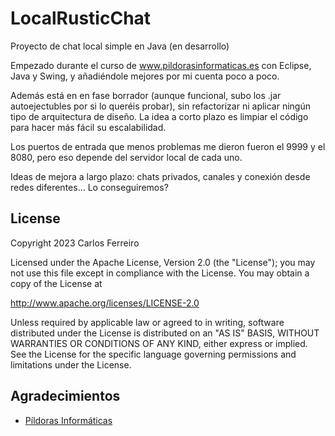# LocalRusticChat
Proyecto de chat local simple en Java (en desarrollo)

Empezado durante el curso de www.pildorasinformaticas.es con Eclipse, Java y Swing, y añadiéndole mejores por mi cuenta poco a poco.

Además está en en fase borrador (aunque funcional, subo los .jar autoejectubles por si lo queréis probar), sin refactorizar ni aplicar ningún tipo de arquitectura de diseño. La idea a corto plazo es limpiar el código para hacer más fácil su escalabilidad.

Los puertos de entrada que menos problemas me dieron fueron el 9999 y el 8080, pero eso depende del servidor local de cada uno.

Ideas de mejora a largo plazo: chats privados, canales y conexión desde redes diferentes... Lo conseguiremos?

## License

Copyright 2023 Carlos Ferreiro

Licensed under the Apache License, Version 2.0 (the "License");
you may not use this file except in compliance with the License.
You may obtain a copy of the License at

http://www.apache.org/licenses/LICENSE-2.0

Unless required by applicable law or agreed to in writing, software
distributed under the License is distributed on an "AS IS" BASIS,
WITHOUT WARRANTIES OR CONDITIONS OF ANY KIND, either express or implied.
See the License for the specific language governing permissions and
limitations under the License.

## Agradecimientos

* [Píldoras Informáticas](https://www.pildorasinformaticas.es/)
